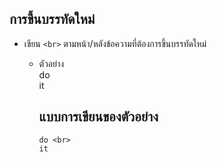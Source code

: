  ## การขึ้นบรรทัดใหม่
   + เขียน ```<br>``` ตามหน้า/หลังข้อความที่ต้องการขึ้นบรรทัดใหม่
     + ตัวอย่าง <br>
       do <br>
       it <br>
       
       แบบการเขียนของตัวอย่าง
       ---
       ```
       do <br>
       it 
       ```


